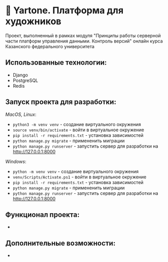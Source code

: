 # 🔮  Yartone. Платформа для художников

 Проект, выполненный в рамках модуля "Принципы работы серверной части платформ управления данными. Контроль версий" онлайн курса  Казанского федерального университета

## Использованные технологии:

* Django
* PostgreSQL
* Redis

## Запуск проекта для разработки:

*MacOS, Linux*:
* `python3 -m venv venv` - создание виртуального окружения
* `source venv/bin/activate` - войти в виртуальное окружение
* `pip install -r requirements.txt` - установка зависимостей
* `python manage.py migrate` - примененить миграции
* `python manage.py runserver` - запустить сервер для разработки на http://127.0.0.1:8000

*Windows*:
* `python -m venv venv` - создание виртуального окружения
* `venv/Scripts/Activate.ps1` - войти в виртуальное окружение
* `pip install -r requirements.txt` - установка зависимостей
* `python manage.py migrate` - примененить миграции
* `python manage.py runserver` - запустить сервер для разработки на http://127.0.0.1:8000

## Функционал проекта:

* 

## Дополнительные возможности:

*
